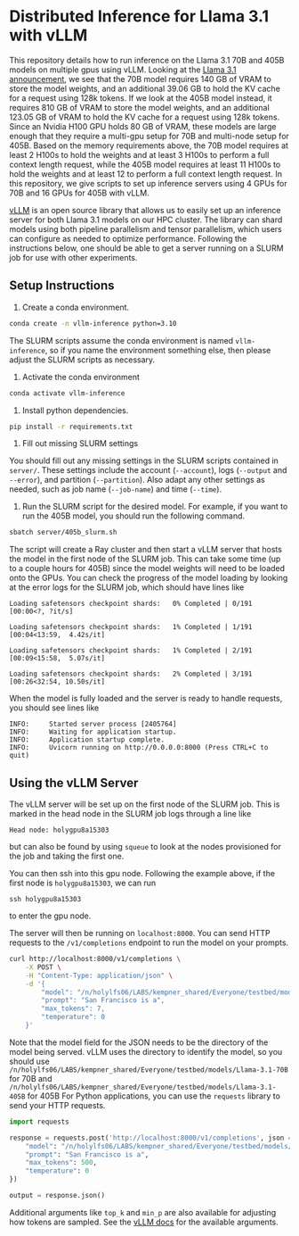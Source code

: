 # Distributed Inference for Llama 3.1 with vLLM 

This repository details how to run inference on the Llama 3.1 70B and 405B models on multiple gpus using vLLM.
Looking at the [Llama 3.1 announcement](https://huggingface.co/blog/llama31), we see that the 70B model requires 140 GB of VRAM to store the model weights, and an additional 39.06 GB to hold the KV cache for a request using 128k tokens.
If we look at the 405B model instead, it requires 810 GB of VRAM to store the model weights, and an additional 123.05 GB of VRAM to hold the KV cache for a request using 128k tokens.
Since an Nvidia H100 GPU holds 80 GB of VRAM, these models are large enough that they require a multi-gpu setup for 70B and multi-node setup for 405B.
Based on the memory requirements above, the 70B model requires at least 2 H100s to hold the weights and at least 3 H100s to perform a full context length request, while the 405B model requires at least 11 H100s to hold the weights and at least 12 to perform a full context length request.
In this repository, we give scripts to set up inference servers using 4 GPUs for 70B and 16 GPUs for 405B with vLLM.

[vLLM](https://docs.vllm.ai/en/latest/index.html) is an open source library that allows us to easily set up an inference server for both Llama 3.1 models on our HPC cluster. The library can shard models using both pipeline parallelism and tensor parallelism, which users can configure as needed to optimize performance.
Following the instructions below, one should be able to get a server running on a SLURM job for use with other experiments.

## Setup Instructions

1. Create a conda environment.

```bash
conda create -n vllm-inference python=3.10
```
The SLURM scripts assume the conda environment is named `vllm-inference`, so if you name the environment something else, then please adjust the SLURM scripts as necessary.

1. Activate the conda environment

```bash
conda activate vllm-inference
```

1. Install python dependencies.

```bash
pip install -r requirements.txt
```

1. Fill out missing SLURM settings

You should fill out any missing settings in the SLURM scripts contained in `server/`. These settings include the account (`--account`), logs (`--output` and `--error`), and partition (`--partition`). Also adapt any other settings as needed, such as job name (`--job-name`) and time (`--time`).

1. Run the SLURM script for the desired model. For example, if you want to run the 405B model, you should run the following command.

```bash
sbatch server/405b_slurm.sh
```
The script will create a Ray cluster and then start a vLLM server that hosts the model in the first node of the SLURM job.
This can take some time (up to a couple hours for 405B) since the model weights will need to be loaded onto the GPUs.
You can check the progress of the model loading by looking at the error logs for the SLURM job, which should have lines like
```
Loading safetensors checkpoint shards:   0% Completed | 0/191 [00:00<?, ?it/s]

Loading safetensors checkpoint shards:   1% Completed | 1/191 [00:04<13:59,  4.42s/it]

Loading safetensors checkpoint shards:   1% Completed | 2/191 [00:09<15:58,  5.07s/it]

Loading safetensors checkpoint shards:   2% Completed | 3/191 [00:26<32:54, 10.50s/it]
```
When the model is fully loaded and the server is ready to handle requests, you should see lines like
```
INFO:     Started server process [2405764]
INFO:     Waiting for application startup.
INFO:     Application startup complete.
INFO:     Uvicorn running on http://0.0.0.0:8000 (Press CTRL+C to quit)
```

## Using the vLLM Server

The vLLM server will be set up on the first node of the SLURM job.
This is marked in the head node in the SLURM job logs through a line like
```
Head node: holygpu8a15303
```
but can also be found by using `squeue` to look at the nodes provisioned for the job and taking the first one.

You can then ssh into this gpu node. Following the example above, if the first node is `holygpu8a15303`, we can run
```
ssh holygpu8a15303
```
to enter the gpu node.

The server will then be running on `localhost:8000`. You can send HTTP requests to the `/v1/completions` endpoint to run the model on your prompts.
```bash
curl http://localhost:8000/v1/completions \
    -X POST \
    -H "Content-Type: application/json" \
    -d '{
        "model": "/n/holylfs06/LABS/kempner_shared/Everyone/testbed/models/Llama-3.1-405B",
        "prompt": "San Francisco is a",
        "max_tokens": 7,
        "temperature": 0
    }'
```
Note that the model field for the JSON needs to be the directory of the model being served. vLLM uses the directory to identify the model, so you should use `/n/holylfs06/LABS/kempner_shared/Everyone/testbed/models/Llama-3.1-70B` for 70B and `/n/holylfs06/LABS/kempner_shared/Everyone/testbed/models/Llama-3.1-405B` for 405B
For Python applications, you can use the `requests` library to send your HTTP requests.
```python
import requests

response = requests.post('http://localhost:8000/v1/completions', json = {
    "model": "/n/holylfs06/LABS/kempner_shared/Everyone/testbed/models/Llama-3.1-405B",
    "prompt": "San Francisco is a",
    "max_tokens": 500,
    "temperature": 0
})

output = response.json()
```

Additional arguments like `top_k` and `min_p` are also available for adjusting how tokens are sampled. See the [vLLM docs](https://docs.vllm.ai/en/latest/dev/sampling_params.html) for the available arguments.
